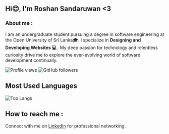 ## Hi😊, I'm Roshan Sandaruwan <3

<h3>About me :</h3>
<p> I am an undergraduate student pursuing a degree in software engineering at the Open University of Sri Lanka🎓. I specialize in <b>Designing and Developing Websites 💻 </b>. My deep passion for technology and relentless curiosity drive me to explore the ever-evolving world of software development continually. </p>

![Profile views](https://hits.seeyoufarm.com/api/count/incr/badge.svg?url=https://github.com/{Roshan-Sandaruwan}/{your-repo-name}&count_bg=%2379C83D&title_bg=%23555555&icon=github.svg&icon_color=%23E7E7E7&title=Profile%20Views&edge_flat=false)
 ![GitHub followers](https://img.shields.io/github/followers/Roshan-Sandaruwan)

 
## Most Used Languages
![Top Langs](https://github-readme-stats.vercel.app/api/top-langs/?username=Roshan-Sandaruwan&layout=compact)

 ## How to reach me :
Connect with me on [LinkedIn](https://www.linkedin.com/in/roshan-sandaruwan/) for professional networking.












<!--

**Roshan-Sandaruwan/Roshan-Sandaruwan** is a ✨ _special_ ✨ repository because its `README.md` (this file) appears on your GitHub profile.

Here are some ideas to get you started:

- 🔭 I’m currently working on ...
- 🌱 I’m currently learning ...
- 👯 I’m looking to collaborate on ...
- 🤔 I’m looking for help with ...
- 💬 Ask me about ...
- 📫 How to reach me: ...
- 😄 Pronouns: ...
- ⚡ Fun fact: ...

-->

